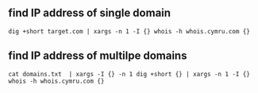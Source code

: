 ##  find IP address of single domain
`dig +short target.com | xargs -n 1 -I {} whois -h whois.cymru.com {}`

##  find IP address of multilpe domains
`cat domains.txt  | xargs -I {} -n 1 dig +short {} | xargs -n 1 -I {} whois -h whois.cymru.com {}` 